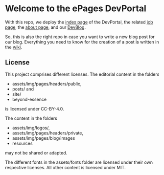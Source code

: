 # Welcome to the ePages DevPortal

With this repo, we deploy the [index page](https://developer.epages.com/) of the DevPortal, the related [job page](https://developer.epages.com/devjobs/), the [about page](https://developer.epages.com/about/), and our [DevBlog](https://developer.epages.com/blog/).

So, this is also the right repo in case you want to write a new blog post for our blog. Everything you need to know for the  creation of a post is written in the [wiki](https://github.com/ePages-de/epages-devportal/wiki).

## License

This project comprises different licenses. The editorial content in the folders

* assets/img/pages/headers/public,
* posts/ and
* site/
* beyond-essence

is licensed under CC-BY-4.0.

The content in the folders

* assets/img/logos/,
* assets/img/pages/headers/private,
* assets/img/pages/blog/images
* resources

may not be shared or adapted.

The different fonts in the assets/fonts folder are licensed under their own respective licenses. All other content is licensed under MIT.
